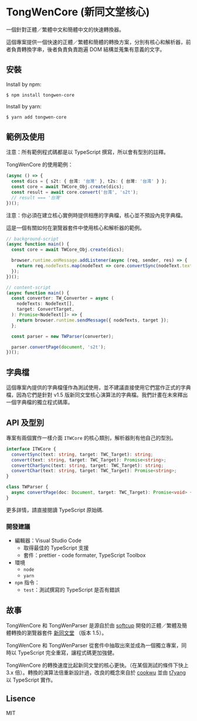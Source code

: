 # TongWenCore (新同文堂核心)

一個針對正體／繁體中文和簡體中文的快速轉換器。

這個專案提供一個快速的正體／繁體和簡體的轉換方案，分別有核心和解析器，前者負責轉換字串，後者負責負責跑遍 DOM 結構並蒐集有意義的文字。

## 安裝

Install by npm:
```bash
$ npm install tongwen-core
```

Install by yarn:
```bash
$ yarn add tongwen-core
```

## 範例及使用

注意：所有範例程式碼都是以 TypeScript 撰寫，所以會有型別的註釋。

TongWenCore 的使用範例：

```typescript
(async () => {
  const dics = { s2t: { 台湾: '台灣' }, t2s: { 台灣: '台湾' } };
  const core = await TWCore_Obj.create(dics);
  const result = await core.convert('台湾', 's2t');
  // result === '台灣'
})();
```

注意：你必須在建立核心實例時提供相應的字典檔，核心並不預設內見字典檔。

這是一個有關如何在瀏覽器套件中使用核心和解析器的範例。

```typescript
// background-script
(async function main() {
  const core = await TWCore_Obj.create(dics);

  browser.runtime.onMessage.addListener(async (req, sender, res) => {
    return req.nodeTexts.map(nodeText => core.convertSync(nodeText.text, req.target));
  });
})();

// content-script
(async function main() {
  const converter: TW_Converter = async (
    nodeTexts: NodeText[],
    target: ConvertTarget,
  ): Promise<NodeText[]> => {
    return browser.runtime.sendMessage({ nodeTexts, target });
  };

  const parser = new TWParser(converter);

  parser.convertPage(document, 's2t');
})();
```

## 字典檔
這個專案內提供的字典檔僅作為測試使用，並不建議直接使用它們當作正式的字典檔，因為它們是針對 v1.5 版新同文堂核心演算法的字典檔。我們計畫在未來釋出一個字典檔的獨立程式碼庫。

## API 及型別

專案有兩個實作一樣介面 `ITWCore` 的核心類別，解析器則有他自己的型別。

```typescript
interface ITWCore {
  convertSync(text: string, target: TWC_Target): string;
  convert(text: string, target: TWC_Target): Promise<string>;
  convertCharSync(text: string, target: TWC_Target): string;
  convertChar(text: string, target: TWC_Target): Promise<string>;
}

class TWParser {
  async convertPage(doc: Document, target: TWC_Target): Promise<void> {}
}
```

更多詳情，請直接閱讀 TypeScript 原始碼.

### 開發建議

* 編輯器：Visual Studio Code
  * 取得最佳的 TypeScript 支援
  * 套件：prettier - code formater, TypeScript Toolbox
* 環境
  * `node`
  * `yarn`
* `npm` 指令：
  * `test`：測試撰寫的 TypeScript 是否有錯誤

## 故事

TongWenCore 和 TongWenParser 是源自於由 [softcup](https://github.com/softcup) 開發的正體／繁體及簡體轉換的瀏覽器套件 [新同文堂](https://github.com/tongwentang/New-Tongwentang-for-Firefox) （版本 1.5）。

TongWenCore 和 TongWenParser 從套件中抽取出來並成為一個獨立專案，同時以 TypeScript 完全重寫，讓程式碼更加強健。

TongWenCore 的轉換速度比起新同文堂的核心更快。（在某個測試的條件下快上 3.x 倍）。轉換的演算法倍重新設計過，改良的概念來自於 [cookwu](https://github.com/cookwu) 並由 [t7yang](https://github.com/t7yang) 以 TypeScript 實作。

## Lisence

MIT
